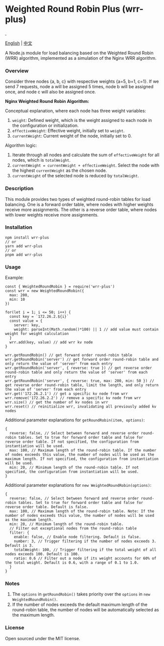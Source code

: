 # Weighted Round Robin Plus (wrr-plus)

<p align="left">
  <a aria-label="NPM version" href="https://www.npmjs.com/package/wrr-plus">
    <img alt="" src="https://badgen.net/npm/v/wrr-plus">
  </a>
  <a aria-label="License" href="https://github.com/chakhsu/wrr-plus/blob/main/LICENSE">
    <img alt="" src="https://badgen.net/npm/license/wrr-plus">
  </a>
</p>

[English](./README.MD) | [中文](./README_CN.MD)

A Node.js module for load balancing based on the Weighted Round Robin (WRR) algorithm, implemented as a simulation of the Nginx WRR algorithm.

### Overview

Consider three nodes {a, b, c} with respective weights {a=5, b=1, c=1}. If we send 7 requests, node a will be assigned 5 times, node b will be assigned once, and node c will also be assigned once.

**Nginx Weighted Round Robin Algorithm:**

Conceptual explanation, where each node has three weight variables:

1. `weight`: Defined weight, which is the weight assigned to each node in the configuration or initialization.
2. `effectiveWeight`: Effective weight, initially set to `weight`.
3. `currentWeight`: Current weight of the node, initially set to 0.

Algorithm logic:

1. Iterate through all nodes and calculate the sum of `effectiveWeight` for all nodes, which is `totalWeight`.
2. `currentWeight = currentWeight + effectiveWeight`. Select the node with the highest `currentWeight` as the chosen node.
3. `currentWeight` of the selected node is reduced by `totalWeight`.

### Description

This module provides two types of weighted round-robin tables for load balancing. One is a forward order table, where nodes with higher weights receive more assignments. The other is a reverse order table, where nodes with lower weights receive more assignments.

### Installation

```
npm install wrr-plus
// or
yarn add wrr-plus
// or
pnpm add wrr-plus
```

### Usage

Example:

```
const { WeightedRoundRobin } = require('wrr-plus')
const wrr = new WeightedRoundRobin({
  max: 200,
  min: 10
})

for(let i = 1; i <= 50; i++) {
  const key = `172.26.2.${i}`
  const value = {
    server: key,
    weight: parseInt(Math.random()*100) || 1 // add value must contain weight for weight calculation
  }
  wrr.add(key, value) // add wrr kv node
}

wrr.getRoundRobin() // get forward order round-robin table
wrr.getRoundRobin('server') // get forward order round-robin table and only return the value of 'server' from each entry
wrr.getRoundRobin('server', { reverse: true }) // get reverse order round-robin table and only return the value of 'server' from each entry
wrr.getRoundRobin('server', { reverse: true, max: 200, min: 50 }) // get reverse order round-robin table, limit the length, and only return the value of 'server' from each entry
wrr.get('172.26.2.1') // get a specific kv node from wrr
wrr.remove('172.26.2.2') // remove a specific kv node from wrr
wrr.size() // get the number of kv nodes in wrr
wrr.reset() // reinitialize wrr, invalidating all previously added kv nodes
```

Additional parameter explanations for `getRoundRobin(item, options)`:

```
{
  reverse: false, // Select between forward and reverse order round-robin tables. Set to true for forward order table and false for reverse order table. If not specified, the configuration from instantiation will be used.
  max: 100, // Maximum length of the round-robin table. If the number of nodes exceeds this value, the number of nodes will be used as the maximum length. If not specified, the configuration from instantiation will be used.
  min: 20, // Minimum length of the round-robin table. If not specified, the configuration from instantiation will be used.
}
```

Additional parameter explanations for `new WeightedRoundRobin(options)`:

```
{
  reverse: false, // Select between forward and reverse order round-robin tables. Set to true for forward order table and false for reverse order table. Default is false.
  max: 100, // Maximum length of the round-robin table. Note: If the number of nodes exceeds this value, the number of nodes will be used as the maximum length.
  min: 20, // Minimum length of the round-robin table.
  // Filter out exceptional nodes from the round-robin table
  filter: {
    enable: false, // Enable node filtering. Default is false.
    number: 3, // Trigger filtering if the number of nodes exceeds 3. Default is 3.
    totalWeight: 100, // Trigger filtering if the total weight of all nodes exceeds 100. Default is 100.
    ratio: 0.6 // Filter out a node if its weight accounts for 60% of the total weight. Default is 0.6, with a range of 0.1 to 1.0.
  }
}
```

### Notes

1. The `options` in `getRoundRobin()` takes priority over the `options` in `new WeightedRoundRobin()`.
2. If the number of nodes exceeds the default maximum length of the round-robin table, the number of nodes will be automatically selected as the maximum length.

### License

Open sourced under the MIT license.
